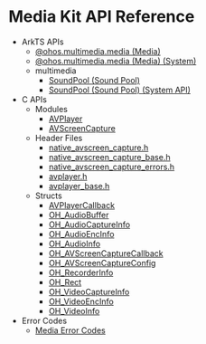 # Media Kit API Reference

- ArkTS APIs
  - [@ohos.multimedia.media (Media)](js-apis-media.md)
  <!--Del-->
  - [@ohos.multimedia.media (Media) (System)](js-apis-media-sys.md)
  <!--DelEnd-->
  - multimedia
    - [SoundPool (Sound Pool)](js-apis-inner-multimedia-soundPool.md)
    <!--Del-->
    - [SoundPool (Sound Pool) (System API)](js-apis-inner-multimedia-soundPool-sys.md)
    <!--DelEnd-->
- C APIs
  - Modules
    - [AVPlayer](_a_v_player.md)
    - [AVScreenCapture](_a_v_screen_capture.md)
  - Header Files
    - [native_avscreen_capture.h](native__avscreen__capture_8h.md)
    - [native_avscreen_capture_base.h](native__avscreen__capture__base_8h.md)
    - [native_avscreen_capture_errors.h](native__avscreen__capture__errors_8h.md)
    - [avplayer.h](avplayer_8h.md)
    - [avplayer_base.h](avplayer__base_8h.md)
  - Structs
    - [AVPlayerCallback](_a_v_player_callback.md)
    - [OH_AudioBuffer](_o_h___audio_buffer.md)
    - [OH_AudioCaptureInfo](_o_h___audio_capture_info.md)
    - [OH_AudioEncInfo](_o_h___audio_enc_info.md)
    - [OH_AudioInfo](_o_h___audio_info.md)
    - [OH_AVScreenCaptureCallback](_o_h___a_v_screen_capture_callback.md)
    - [OH_AVScreenCaptureConfig](_o_h___a_v_screen_capture_config.md)
    - [OH_RecorderInfo](_o_h___recorder_info.md)
    - [OH_Rect](_o_h___rect.md)
    - [OH_VideoCaptureInfo](_o_h___video_capture_info.md)
    - [OH_VideoEncInfo](_o_h___video_enc_info.md)
    - [OH_VideoInfo](_o_h___video_info.md)
- Error Codes
  - [Media Error Codes](errorcode-media.md)
